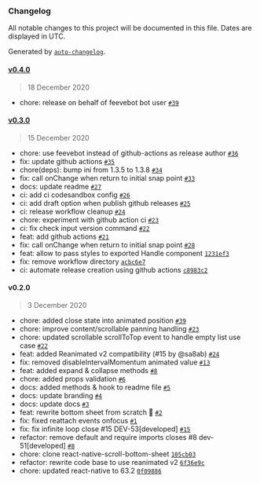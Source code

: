### Changelog

All notable changes to this project will be documented in this file. Dates are displayed in UTC.

Generated by [`auto-changelog`](https://github.com/CookPete/auto-changelog).

#### [v0.4.0](https://github.com/breeffy/react-native-bottom-sheet/compare/v0.3.0...v0.4.0)

> 18 December 2020

- chore: release on behalf of feevebot bot user [`#39`](https://github.com/breeffy/react-native-bottom-sheet/pull/39)

#### [v0.3.0](https://github.com/breeffy/react-native-bottom-sheet/compare/v0.2.0...v0.3.0)

> 15 December 2020

- chore: use feevebot instead of github-actions as release author [`#36`](https://github.com/breeffy/react-native-bottom-sheet/pull/36)
- fix: update github actions [`#35`](https://github.com/breeffy/react-native-bottom-sheet/pull/35)
- chore(deps): bump ini from 1.3.5 to 1.3.8 [`#34`](https://github.com/breeffy/react-native-bottom-sheet/pull/34)
- fix: call onChange when return to initial snap point [`#33`](https://github.com/breeffy/react-native-bottom-sheet/pull/33)
- docs: update readme [`#27`](https://github.com/breeffy/react-native-bottom-sheet/pull/27)
- ci: add ci codesandbox config [`#26`](https://github.com/breeffy/react-native-bottom-sheet/pull/26)
- ci: add draft option when publish github releases [`#25`](https://github.com/breeffy/react-native-bottom-sheet/pull/25)
- ci:  release workflow cleanup [`#24`](https://github.com/breeffy/react-native-bottom-sheet/pull/24)
- chore: experiment with github action ci [`#23`](https://github.com/breeffy/react-native-bottom-sheet/pull/23)
- ci: fix check input version command [`#22`](https://github.com/breeffy/react-native-bottom-sheet/pull/22)
- feat: add github actions [`#21`](https://github.com/breeffy/react-native-bottom-sheet/pull/21)
- fix: call onChange when return to initial snap point [`#28`](https://github.com/breeffy/react-native-bottom-sheet/issues/28)
- feat: allow to pass styles to exported Handle component [`1231ef3`](https://github.com/breeffy/react-native-bottom-sheet/commit/1231ef358ec36f2a66cf372a35fe268c8a102152)
- fix: remove workflow directory [`acbc6e7`](https://github.com/breeffy/react-native-bottom-sheet/commit/acbc6e78a9fb1ff420b487ed7ebc156ecfbedcbd)
- ci: automate release creation using github actions [`c8983c2`](https://github.com/breeffy/react-native-bottom-sheet/commit/c8983c2672966b0b164fbcd364578db03fb3ce11)

#### v0.2.0

> 3 December 2020

- chore: added close state into animated position [`#39`](https://github.com/breeffy/react-native-bottom-sheet/pull/39)
- chore: improve content/scrollable panning handling [`#23`](https://github.com/breeffy/react-native-bottom-sheet/pull/23)
- chore: updated scrollable scrollToTop event to handle empty list use case [`#22`](https://github.com/breeffy/react-native-bottom-sheet/pull/22)
- feat: added Reanimated v2 compatibility (#15 by @sa8ab) [`#24`](https://github.com/breeffy/react-native-bottom-sheet/pull/24)
- fix: removed disableIntervalMomentum animated value [`#13`](https://github.com/breeffy/react-native-bottom-sheet/pull/13)
- feat: added expand & collapse methods [`#8`](https://github.com/breeffy/react-native-bottom-sheet/pull/8)
- chore: added props validation [`#6`](https://github.com/breeffy/react-native-bottom-sheet/pull/6)
- docs: added methods & hook to readme file [`#5`](https://github.com/breeffy/react-native-bottom-sheet/pull/5)
- docs: update branding [`#4`](https://github.com/breeffy/react-native-bottom-sheet/pull/4)
- docs: update docs [`#3`](https://github.com/breeffy/react-native-bottom-sheet/pull/3)
- feat: rewrite bottom sheet from scratch 🎉 [`#2`](https://github.com/breeffy/react-native-bottom-sheet/pull/2)
- fix: fixed reattach events onfocus [`#1`](https://github.com/breeffy/react-native-bottom-sheet/pull/1)
- fix: fix infinite loop close #15 DEV-53[developed] [`#15`](https://github.com/breeffy/react-native-bottom-sheet/issues/15)
- refactor: remove default and require imports closes #8 dev-51[developed] [`#8`](https://github.com/breeffy/react-native-bottom-sheet/issues/8)
- chore: clone react-native-scroll-bottom-sheet [`105cb03`](https://github.com/breeffy/react-native-bottom-sheet/commit/105cb0334e317d5c4919e77816ee03fb20069eeb)
- refactor: rewrite code base to use reanimated v2 [`6f36e9c`](https://github.com/breeffy/react-native-bottom-sheet/commit/6f36e9ceb117d2582ab6158399a1e83277adbdd4)
- chore: updated react-native to 63.2 [`0f09886`](https://github.com/breeffy/react-native-bottom-sheet/commit/0f0988657fab75cb05cb69485e2357b433c47488)

